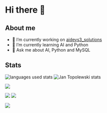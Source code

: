 # Hi there 👋

## About me

- 🔭 I’m currently working on [aidevs3_solutions](https://github.com/JanTopolewski/aidevs3_solutions)
- 🌱 I’m currently learning AI and Python
- 💬 Ask me about AI, Python and MySQL

## Stats
<img src="https://github-readme-stats.vercel.app/api/top-langs/?username=JanTopolewski&layout=compact&theme=github_dark" alt="languages used stats"/>
<img src="https://github-readme-stats.vercel.app/api?username=JanTopolewski&show_icons=true&theme=github_dark&locale=en" alt="Jan Topolewski stats"/>

![](https://github-profile-summary-cards.vercel.app/api/cards/profile-details?username=JanTopolewski&theme=github_dark)

![](https://github-profile-summary-cards.vercel.app/api/cards/stats?username=JanTopolewski&theme=github_dark)
![](https://github-profile-summary-cards.vercel.app/api/cards/productive-time?username=JanTopolewski&theme=github_dark)

![](https://github-profile-summary-cards.vercel.app/api/cards/most-commit-language?username=JanTopolewski&theme=github_dark)
